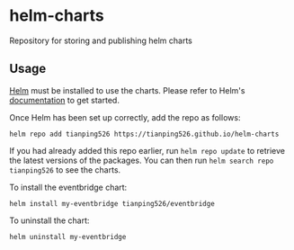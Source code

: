 # helm-charts
Repository for storing and publishing helm charts

## Usage

[Helm](https://helm.sh) must be installed to use the charts.  Please refer to
Helm's [documentation](https://helm.sh/docs) to get started.

Once Helm has been set up correctly, add the repo as follows:

    helm repo add tianping526 https://tianping526.github.io/helm-charts

If you had already added this repo earlier, run `helm repo update` to retrieve
the latest versions of the packages.  You can then run `helm search repo
tianping526` to see the charts.

To install the eventbridge chart:

    helm install my-eventbridge tianping526/eventbridge

To uninstall the chart:

    helm uninstall my-eventbridge
